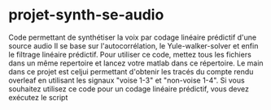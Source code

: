 # projet-synth-se-audio
Code permettant de synthétiser la voix par codage linéaire prédictif d'une source audio
Il se base sur l'autocorrélation, le Yule-walker-solver et enfin le filtrage linéaire prédictif.
Pour utiliser ce code, mettez tous les fichiers dans un même repertoire et lancez votre matlab dans ce répertoire.
Le main dans ce projet est celjui permettant d'obtenir les tracés du compte rendu overleaf en utilisant les signaux "voise 1-3" et "non-voise 1-4".
Si vous souhaitez utilisez ce code pour un codage linéaire prédictif, vous devez exécutez le script

